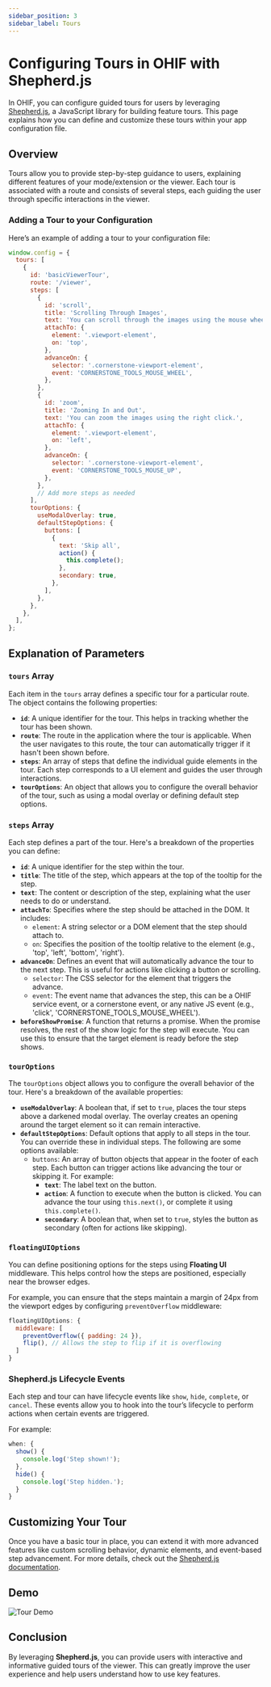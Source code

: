 ```yaml
---
sidebar_position: 3
sidebar_label: Tours
---
```


# Configuring Tours in OHIF with Shepherd.js

In OHIF, you can configure guided tours for users by leveraging [Shepherd.js](https://shepherdjs.dev/), a JavaScript library for building feature tours. This page explains how you can define and customize these tours within your app configuration file.

## Overview

Tours allow you to provide step-by-step guidance to users, explaining different features of your mode/extension or the viewer. Each tour is associated with a route and consists of several steps, each guiding the user through specific interactions in the viewer.

### Adding a Tour to your Configuration

Here’s an example of adding a tour to your configuration file:

```javascript
window.config = {
  tours: [
    {
      id: 'basicViewerTour',
      route: '/viewer',
      steps: [
        {
          id: 'scroll',
          title: 'Scrolling Through Images',
          text: 'You can scroll through the images using the mouse wheel or scrollbar.',
          attachTo: {
            element: '.viewport-element',
            on: 'top',
          },
          advanceOn: {
            selector: '.cornerstone-viewport-element',
            event: 'CORNERSTONE_TOOLS_MOUSE_WHEEL',
          },
        },
        {
          id: 'zoom',
          title: 'Zooming In and Out',
          text: 'You can zoom the images using the right click.',
          attachTo: {
            element: '.viewport-element',
            on: 'left',
          },
          advanceOn: {
            selector: '.cornerstone-viewport-element',
            event: 'CORNERSTONE_TOOLS_MOUSE_UP',
          },
        },
        // Add more steps as needed
      ],
      tourOptions: {
        useModalOverlay: true,
        defaultStepOptions: {
          buttons: [
            {
              text: 'Skip all',
              action() {
                this.complete();
              },
              secondary: true,
            },
          ],
        },
      },
    },
  ],
};
```

## Explanation of Parameters

### `tours` Array

Each item in the `tours` array defines a specific tour for a particular route. The object contains the following properties:

- **`id`**: A unique identifier for the tour. This helps in tracking whether the tour has been shown.
- **`route`**: The route in the application where the tour is applicable. When the user navigates to this route, the tour can automatically trigger if it hasn't been shown before.
- **`steps`**: An array of steps that define the individual guide elements in the tour. Each step corresponds to a UI element and guides the user through interactions.
- **`tourOptions`**: An object that allows you to configure the overall behavior of the tour, such as using a modal overlay or defining default step options.

### `steps` Array

Each step defines a part of the tour. Here's a breakdown of the properties you can define:

- **`id`**: A unique identifier for the step within the tour.
- **`title`**: The title of the step, which appears at the top of the tooltip for the step.
- **`text`**: The content or description of the step, explaining what the user needs to do or understand.
- **`attachTo`**: Specifies where the step should be attached in the DOM. It includes:
  - `element`: A string selector or a DOM element that the step should attach to.
  - `on`: Specifies the position of the tooltip relative to the element (e.g., 'top', 'left', 'bottom', 'right').
- **`advanceOn`**: Defines an event that will automatically advance the tour to the next step. This is useful for actions like clicking a button or scrolling.
  - `selector`: The CSS selector for the element that triggers the advance.
  - `event`: The event name that advances the step, this can be a OHIF service event, or a cornerstone event, or any native JS event (e.g., 'click', 'CORNERSTONE_TOOLS_MOUSE_WHEEL').
- **`beforeShowPromise`**: A function that returns a promise. When the promise resolves, the rest of the show logic for the step will execute. You can use this to ensure that the target element is ready before the step shows.

### `tourOptions`

The `tourOptions` object allows you to configure the overall behavior of the tour. Here's a breakdown of the available properties:

- **`useModalOverlay`**: A boolean that, if set to `true`, places the tour steps above a darkened modal overlay. The overlay creates an opening around the target element so it can remain interactive.
- **`defaultStepOptions`**: Default options that apply to all steps in the tour. You can override these in individual steps. The following are some options available:
  - `buttons`: An array of button objects that appear in the footer of each step. Each button can trigger actions like advancing the tour or skipping it. For example:
    - **`text`**: The label text on the button.
    - **`action`**: A function to execute when the button is clicked. You can advance the tour using `this.next()`, or complete it using `this.complete()`.
    - **`secondary`**: A boolean that, when set to `true`, styles the button as secondary (often for actions like skipping).

### `floatingUIOptions`

You can define positioning options for the steps using **Floating UI** middleware. This helps control how the steps are positioned, especially near the browser edges.

For example, you can ensure that the steps maintain a margin of 24px from the viewport edges by configuring `preventOverflow` middleware:

```javascript
floatingUIOptions: {
  middleware: [
    preventOverflow({ padding: 24 }),
    flip(), // Allows the step to flip if it is overflowing
  ]
}
```

### Shepherd.js Lifecycle Events

Each step and tour can have lifecycle events like `show`, `hide`, `complete`, or `cancel`. These events allow you to hook into the tour’s lifecycle to perform actions when certain events are triggered.

For example:

```javascript
when: {
  show() {
    console.log('Step shown!');
  },
  hide() {
    console.log('Step hidden.');
  }
}
```

## Customizing Your Tour

Once you have a basic tour in place, you can extend it with more advanced features like custom scrolling behavior, dynamic elements, and event-based step advancement. For more details, check out the [Shepherd.js documentation](https://shepherdjs.dev/).

## Demo

![Tour Demo](<tour-demo.gif>)

## Conclusion

By leveraging **Shepherd.js**, you can provide users with interactive and informative guided tours of the viewer. This can greatly improve the user experience and help users understand how to use key features.
